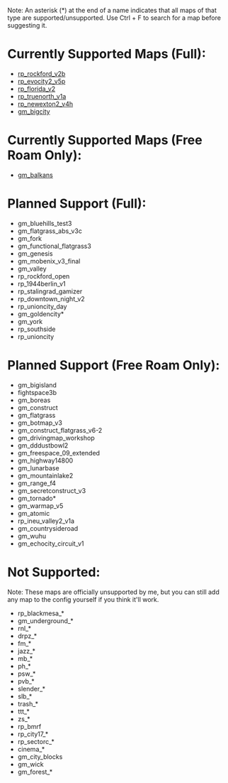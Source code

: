 Note: An asterisk (*) at the end of a name indicates that all maps of that type are supported/unsupported. Use Ctrl + F to search for a map before suggesting it.

# Currently Supported Maps (Full):
- [rp_rockford_v2b](https://steamcommunity.com/sharedfiles/filedetails/?id=622810630)
- [rp_evocity2_v5p](https://steamcommunity.com/sharedfiles/filedetails/?id=538207599)
- [rp_florida_v2](https://steamcommunity.com/workshop/filedetails/?id=1526892946)
- [rp_truenorth_v1a](https://steamcommunity.com/sharedfiles/filedetails/?id=1601428630)
- [rp_newexton2_v4h](https://steamcommunity.com/sharedfiles/filedetails/?id=1318768443)
- [gm_bigcity](https://steamcommunity.com/sharedfiles/filedetails/?id=105982362)

# Currently Supported Maps (Free Roam Only):
- [gm_balkans](https://steamcommunity.com/sharedfiles/filedetails/?id=1307357127)

# Planned Support (Full):
- gm_bluehills_test3
- gm_flatgrass_abs_v3c
- gm_fork
- gm_functional_flatgrass3
- gm_genesis
- gm_mobenix_v3_final
- gm_valley
- rp_rockford_open
- rp_1944berlin_v1
- rp_stalingrad_gamizer
- rp_downtown_night_v2
- rp_unioncity_day
- gm_goldencity*
- gm_york
- rp_southside
- rp_unioncity

# Planned Support (Free Roam Only):
- gm_bigisland
- fightspace3b
- gm_boreas
- gm_construct
- gm_flatgrass
- gm_botmap_v3
- gm_construct_flatgrass_v6-2
- gm_drivingmap_workshop
- gm_dddustbowl2
- gm_freespace_09_extended
- gm_highway14800
- gm_lunarbase
- gm_mountainlake2
- gm_range_f4
- gm_secretconstruct_v3
- gm_tornado*
- gm_warmap_v5
- gm_atomic
- rp_ineu_valley2_v1a
- gm_countrysideroad
- gm_wuhu
- gm_echocity_circuit_v1

# Not Supported:
Note: These maps are officially unsupported by me, but you can still add any map to the config yourself if you think it'll work.
- rp_blackmesa_*
- gm_underground_*
- rnl_*
- drpz_*
- fm_*
- jazz_*
- mb_*
- ph_*
- psw_*
- pvb_*
- slender_*
- slb_*
- trash_*
- ttt_*
- zs_*
- rp_bmrf
- rp_city17_*
- rp_sectorc_*
- cinema_*
- gm_city_blocks
- gm_wick
- gm_forest_*
